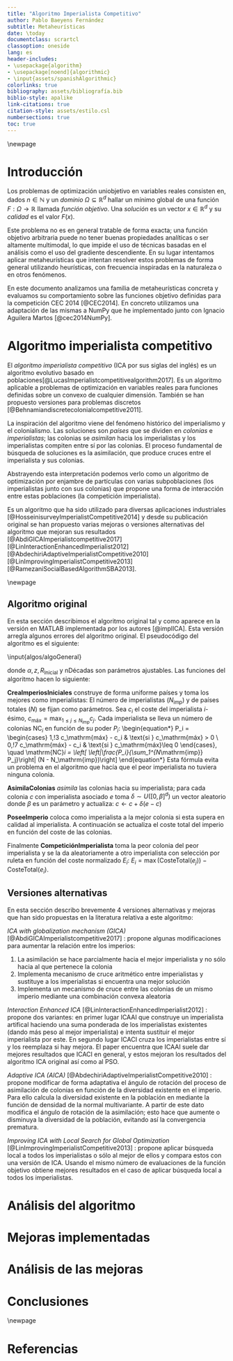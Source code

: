 ```yaml
---
title: "Algoritmo Imperialista Competitivo"
author: Pablo Baeyens Fernández
subtitle: Metaheurísticas
date: \today
documentclass: scrartcl
classoption: oneside
lang: es
header-includes:
- \usepackage{algorithm}
- \usepackage[noend]{algorithmic}
- \input{assets/spanishAlgorithmic}
colorlinks: true
bibliography: assets/bibliografía.bib
biblio-style: apalike
link-citations: true
citation-style: assets/estilo.csl
numbersections: true
toc: true
---
```


\newpage

# Introducción

Los problemas de optimización uniobjetivo en variables reales consisten en, dados $n \in \mathbb{N}$ y un *dominio* $\Omega \subseteq \mathbb{R}^d$ hallar un mínimo global de una función $F:\Omega \to \mathbb{R}$ llamada *función objetivo*. Una *solución* es un vector $x \in \mathbb{R}^d$ y su *calidad* es el valor $F(x)$.

Este problema no es en general tratable de forma exacta; una función objetivo arbitraria puede no tener buenas propiedades analíticas o ser altamente multimodal, lo que impide el uso de técnicas basadas en el análisis como el uso del gradiente descendiente. 
En su lugar intentamos aplicar metaheurísticas que intentan resolver estos problemas de forma general utilizando heurísticas, con frecuencia inspiradas en la naturaleza o en otros fenómenos.

En este documento analizamos una familia de metaheurísticas concreta y evaluamos su comportamiento sobre las funciones objetivo definidas para la competición CEC 2014 [@CEC2014].
En concreto utilizamos una adaptación de las mismas a NumPy que he implementado junto con Ignacio Aguilera Martos [@cec2014NumPy].


# Algoritmo imperialista competitivo

El *algoritmo imperialista competitivo* (ICA por sus siglas del inglés) es un algoritmo evolutivo basado en poblaciones[@LucasImperialistcompetitivealgorithm2017]. Es un algoritmo aplicable a problemas de optimización en variables reales para funciones definidas sobre un convexo de cualquier dimensión. 
También se han propuesto versiones para problemas discretos [@Behnamiandiscretecolonialcompetitive2011].

La inspiración del algoritmo viene del fenómeno histórico del imperialismo y el colonialismo.
Las soluciones son *países* que se dividen en *colonias* e *imperialistas*; las colonias se *asimilan* hacia los imperialistas y los imperialistas compiten entre sí por las colonias. El proceso fundamental de búsqueda de soluciones es la asimilación, que produce cruces entre el imperialista y sus colonias.

Abstrayendo esta interpretación podemos verlo como un algoritmo de optimización por enjambre de partículas con varias subpoblaciones (los imperialistas junto con sus colonias) que propone una forma de interacción entre estas poblaciones (la competición imperialista).

Es un algoritmo que ha sido utilizado para diversas aplicaciones industriales [@HosseinisurveyImperialistCompetitive2014] y desde su publicación original se han propuesto varias mejoras o versiones alternativas del algoritmo que mejoran sus resultados [@AbdiGICAImperialistcompetitive2017][@LinInteractionEnhancedImperialist2012][@AbdechiriAdaptiveImperialistCompetitive2010][@LinImprovingImperialistCompetitive2013][@RamezaniSocialBasedAlgorithmSBA2013].

\newpage

## Algoritmo original

En esta sección describimos el algoritmo original tal y como aparece en la versión en MATLAB implementada por los autores [@implICA]. Esta versión arregla algunos errores del algoritmo original. El pseudocódigo del algoritmo es el siguiente:

\input{algos/algoGeneral}

donde $\alpha, z, R_\mathrm{Inicial}$ y nDécadas son parámetros ajustables. Las funciones del algoritmo hacen lo siguiente:

**CreaImperiosIniciales** construye de forma uniforme países y toma los mejores como imperialistas:
El número de imperialistas ($N_\mathrm{imp}$) y de países totales ($N$) se fijan como parámetros.
Sea $c_i$ el coste del imperialista $i$-ésimo, $c_\mathrm{máx} = \max_{1 \leq j \leq N_\mathrm{imp}} c_j$.
Cada imperialista se lleva un número de colonias $\mathrm{NC}_i$ en función de su poder $P_i$:
\begin{equation*}
  P_i = \begin{cases}
  1,\!3 c_\mathrm{máx} - c_i & \text{si } c_\mathrm{máx} > 0 \\
  0,\!7 c_\mathrm{máx} - c_i & \text{si } c_\mathrm{máx}\leq 0
  \end{cases}, \quad
\mathrm{NC}_i = \left[ \left|\frac{P_i}{\sum_1^{N_\mathrm{imp}} P_j}\right| (N - N_\mathrm{imp})\right]
\end{equation*}
Esta fórmula evita un problema en el algoritmo que hacía que el peor imperialista no tuviera ninguna colonia.

**AsimilaColonias** *asimila* las colonias hacia su imperialista; para cada colonia $c$ con imperialista asociado $e$ toma $\delta \sim U([0,\beta]^d)$ un vector aleatorio donde $\beta$ es un parámetro y actualiza:
$c \leftarrow c + \delta(e-c)$

**PoseeImperio** coloca como imperialista a la mejor colonia si esta supera en calidad al imperialista.
A continuación se actualiza el coste total del imperio en función del coste de las colonias.

Finalmente **CompeticiónImperialista** toma la peor colonia del peor imperialista y se la da aleatoriamente a otro imperialista con selección por ruleta en función del coste normalizado $E_i$:
$E_i = \max( \mathrm{CosteTotal}(e_j)) - \mathrm{CosteTotal}(e_i)$.


## Versiones alternativas

En esta sección describo brevemente 4 versiones alternativas y mejoras que han sido propuestas en la literatura relativa a este algoritmo:

*ICA with globalization mechanism (GICA)* [@AbdiGICAImperialistcompetitive2017]
: propone algunas modificaciones para aumentar la relación entre los imperios:

  1. La asimilación se hace parcialmente hacia el mejor imperialista y no sólo hacia al que pertenece la colonia
  2. Implementa mecanismo de cruce aritmético entre imperialistas y sustituye a los imperialistas si encuentra una mejor solución
  3. Implementa un mecanismo de cruce entre las colonias de un mismo imperio mediante una combinación convexa aleatoria


*Interaction Enhanced ICA* [@LinInteractionEnhancedImperialist2012]
: propone dos variantes: en primer lugar ICAAI que construye un imperialista artifical haciendo una suma ponderada de los imperialistas existentes (dando más peso al mejor imperialista) e intenta sustituir el mejor imperialista por este. En segundo lugar ICACI cruza los imperialistas entre sí y los reemplaza si hay mejora. El paper encuentra que ICAAI suele dar mejores resultados que ICACI en general, y estos mejoran los resultados del algoritmo ICA original así como al PSO.


*Adaptive ICA (AICA)* [@AbdechiriAdaptiveImperialistCompetitive2010]
: propone modificar de forma adaptativa el ángulo de rotación del proceso de asimilación de colonias en función de la diversidad existente en el imperio. Para ello calcula la diversidad existente en la población en mediante la función de densidad de la normal multivariante. A partir de este dato modifica el ángulo de rotación de la asimilación; esto hace que aumente o disminuya la diversidad de la población, evitando así la convergencia prematura.

*Improving ICA with Local Search for Global Optimization* [@LinImprovingImperialistCompetitive2013]
: propone aplicar búsqueda local a todos los imperialistas o sólo al mejor de ellos y compara estos con una versión de ICA.
Usando el mismo número de evaluaciones de la función objetivo obtiene mejores resultados en el caso de aplicar búsqueda local a todos los imperialistas.

# Análisis del algoritmo


# Mejoras implementadas

# Análisis de las mejoras

# Conclusiones

\newpage

# Referencias
